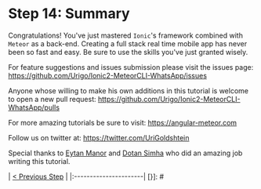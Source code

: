 # Step 14: Summary

Congratulations! You've just mastered `Ionic`'s framework combined with `Meteor` as a back-end. Creating a full stack real time mobile app has never been so fast and easy. Be sure to use the skills you've just granted wisely.

For feature suggestions and issues submission please visit the issues page: https://github.com/Urigo/Ionic2-MeteorCLI-WhatsApp/issues

Anyone whose willing to make his own additions in this tutorial is welcome to open a new pull request: https://github.com/Urigo/Ionic2-MeteorCLI-WhatsApp/pulls

For more amazing tutorials be sure to visit: https://angular-meteor.com

Follow us on twitter at: https://twitter.com/UriGoldshtein

Special thanks to [Eytan Manor](https://github.com/DAB0mB) and [Dotan Simha](https://github.com/dotansimha) who did an amazing job writing this tutorial.

[{]: <helper> (nav_step ref="https://angular-meteor.com/tutorials/whatsapp2/meteor/native-mobile")
| [< Previous Step](https://angular-meteor.com/tutorials/whatsapp2/meteor/native-mobile) |
|:----------------------|
[}]: #


